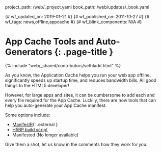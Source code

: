 project_path: /web/_project.yaml book_path: /web/updates/_book.yaml

{# wf_updated_on: 2019-01-21 #} {# wf_published_on: 2011-10-27 #} {# wf_tags: news,offline,appcache #} {# wf_blink_components: N/A #}

# App Cache Tools and Auto-Generators {: .page-title }

{% include "web/_shared/contributors/sethladd.html" %}

As you know, the Application Cache helps you run your web app offline, significantly speeds up startup time, and reduces bandwidth bills. All good things to the HTML5 developer!

However, for large apps and sites, it can be cumbersome to add each and every file required for the App Cache. Luckily, there are now tools that can help you auto-generate your App Cache manifest.

Some options include:

* [ManifestR](http://westciv.com/tools/manifestR/){: .external }
* [H5BP build script](https://github.com/jamesgpearce/confess)
* Manifested (No longer available)

Give them a shot, let us know in the comments how they work for you.